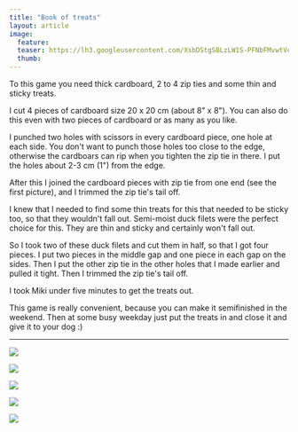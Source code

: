 ```yaml
---
title: "Book of treats"
layout: article
image:
  feature:
  teaser: https://lh3.googleusercontent.com/XsbDStgSBLzLW1S-PFNbFMvwtVcKxKyEvxyMLUDZnmU=w245
  thumb:
---
```


To this game you need thick cardboard, 2 to 4 zip ties and some thin and sticky treats.

I cut 4 pieces of cardboard size 20 x 20 cm (about 8" x 8"). You can also do this even with two pieces of cardboard or as many as you like.

I punched two holes with scissors in every cardboard piece, one hole at each side. You don't want to punch those holes too close to the edge, otherwise the cardboars can rip when you tighten the zip tie in there. I put the holes about 2-3 cm (1") from the edge.

After this I joined the cardboard pieces with zip tie from one end (see the first picture), and I trimmed the zip tie's tail off.

I knew that I needed to find some thin treats for this that needed to be sticky too, so that they wouldn't fall out. Semi-moist duck filets were the perfect choice for this. They are thin and sticky and certainly won't fall out.

So I took two of these duck filets and cut them in half, so that I got four pieces. I put two pieces in the middle gap and one piece in each gap on the sides. Then I put the other zip tie in the other holes that I made earlier and pulled it tight. Then I trimmed the zip tie's tail off.

I took Miki under five minutes to get the treats out.

This game is really convenient, because you can make it semifinished in the weekend. Then at some busy weekday just put the treats in and close it and give it to your dog :)

---

[![](https://lh3.googleusercontent.com/Wmir94u_snVxlkIy3pGNlzCgWSUkOis1yUxCYt378S8=w800)](https://lh3.googleusercontent.com/Wmir94u_snVxlkIy3pGNlzCgWSUkOis1yUxCYt378S8=s0)

[![](https://lh3.googleusercontent.com/0_1y2x3d7RMJ_ql8Ju-xwOls8TJW68LM8A9hgSOyTZo=w800)](https://lh3.googleusercontent.com/0_1y2x3d7RMJ_ql8Ju-xwOls8TJW68LM8A9hgSOyTZo=s0)

[![](https://lh3.googleusercontent.com/bM5w8TscdDQVDzhdGlAiUZqoEEY6zX6NYpakv8DVAu0=w800)](https://lh3.googleusercontent.com/bM5w8TscdDQVDzhdGlAiUZqoEEY6zX6NYpakv8DVAu0=s0)

[![](https://lh3.googleusercontent.com/xJDI2pSWgpne1q4pAXVEuBk2MoPq2DBw2OtYxp7zr40=w800)](https://lh3.googleusercontent.com/xJDI2pSWgpne1q4pAXVEuBk2MoPq2DBw2OtYxp7zr40=s0)

[![](https://lh3.googleusercontent.com/W7fmB87KqwAiHQ-japZRDZoaL8xB_bDfyys9g7knttw=w800)](https://lh3.googleusercontent.com/W7fmB87KqwAiHQ-japZRDZoaL8xB_bDfyys9g7knttw=s0)
